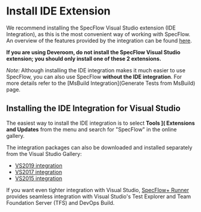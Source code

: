 # Install IDE Extension

We recommend installing the SpecFlow Visual Studio extension (IDE Integration), as this is the most convenient way of working with SpecFlow. An overview of the features provided by the integration can be found [here](../Tools/Visual-Studio-Integration.md).

**If you are using Deveroom, do not install the SpecFlow Visual Studio extension; you should only install one of these 2 extensions.**

_Note:_ Although installing the IDE integration makes it much easier to use SpecFlow, you can also use SpecFlow **without the IDE integration**. For more details refer to the [MsBuild Integration](Generate Tests from MsBuild) page. 

## Installing the IDE Integration for Visual Studio

The easiest way to install the IDE integration is to select **Tools ]( Extensions and Updates** from the menu and search for "SpecFlow" in the online gallery. 

The integration packages can also be downloaded and installed separately from the Visual Studio Gallery:  

* [VS2019 integration](https://marketplace.visualstudio.com/items?itemName=TechTalkSpecFlowTeam.SpecFlowForVisualStudio)
* [VS2017 integration](https://marketplace.visualstudio.com/items?itemName=TechTalkSpecFlowTeam.SpecFlowforVisualStudio2017)
* [VS2015 integration](https://marketplace.visualstudio.com/items?itemName=TechTalkSpecFlowTeam.SpecFlowforVisualStudio2015)

If you want even tighter integration with Visual Studio, [SpecFlow+ Runner](http://www.specflow.org/plus/runner) provides seamless integration with Visual Studio's Test Explorer and Team Foundation Server (TFS) and DevOps Build.

